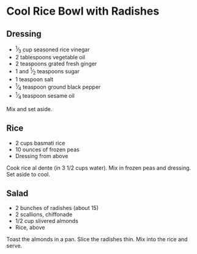 Cool Rice Bowl with Radishes
============================

## Dressing

- <sup>1</sup>⁄<sub>3</sub> cup seasoned rice vinegar
- 2 tablespoons vegetable oil
- 2 teaspoons grated fresh ginger
- 1 and <sup>1</sup>⁄<sub>2</sub> teaspoons sugar
- 1 teaspoon salt
- <sup>1</sup>⁄<sub>4</sub> teaspoon ground black pepper
- <sup>1</sup>⁄<sub>4 </sub>teaspoon sesame oil

 Mix and set aside.

## Rice

- 2 cups basmati rice
- 10 ounces of frozen peas
- Dressing from above 

Cook rice al dente (in 3 1/2 cups water). Mix in frozen peas and dressing. Set aside to cool.



Salad
-----

- 2 bunches of radishes (about 15)
- 2 scallions, chiffonade
- 1/2 cup slivered almonds
- Rice, above

Toast the almonds in a pan. Slice the radishes thin. Mix into the rice and serve.